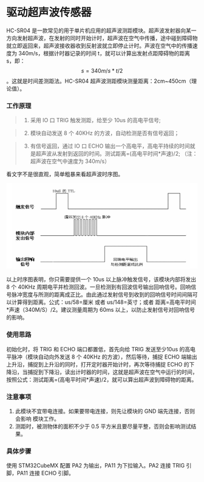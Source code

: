 # 驱动超声波传感器

HC-SR04 是一款常见的用于单片机应用的超声波测距模块。超声波发射器向某一方向发射超声波，在发射的同时开始计时，超声波在空气中传播，途中碰到障碍物就立即返回来，超声波接收器收到反射波就立即停止计时。声波在空气中的传播速度为 340m/s，根据计时器记录的时间 t，就可以计算出发射点距障碍物的距离 s，即：$$ s=340m/s*t/2 $$。这就是时间差测距法。HC-SR04 超声波测距模块测量距离：2cm~450cm（理论值）。

### 工作原理

> 1. 采用 IO 口 TRIG 触发测距，给至少 10us 的高电平信号; 

> 2. 模块自动发送 8 个 40KHz 的方波，自动检测是否有信号返回； 

> 3. 有信号返回，通过 IO 口 ECHO 输出一个高电平，高电平持续的时间就是超声波从发射到返回的时间。测试距离=(高电平时间*声速)/2;   （注：超声波在空气中速度为 340m/s）

看文字不是很直观，简单粗暴来看超声波时序图。

![超声波时序图 alt ><](img/2020-04-17_223101.png)

以上时序图表明，你只需要提供一个 10us 以上脉冲触发信号，该模块内部将发出 8 个 40KHz 周期电平并检测回波。一旦检测到有回波信号输出回响信号。回响信号脉冲宽度与所测的距离成正比。由此通过发射信号到收到的回响信号时间间隔可以计算得到距离。公式：us/58=厘米 或者 us/148=英寸；或者 距离=高电平时间*声速（340M/S）/2。建议测量周期为 60ms 以上，以防止发射信号对回响信号的影响。

### 使用思路

初始化时，将 TRIG 和 ECHO 端口都置低，首先向给 TRIG 发送至少10us 的高电平脉冲（模块自动向外发送 8 个 40KHz 的方波），然后等待，捕捉 ECHO 端输出上升沿，捕捉到上升沿的同时，打开定时器开始计时，再次等待捕捉 ECHO 的下降沿，当捕捉到下降沿，读出计时器的时间，这就是超声波在空气中运行的时间，按照公式：测试距离=(高电平时间*声速)/2，就可以算出超声波到障碍物的距离。

### 注意事项

1. 此模块不宜带电连接。如果要带电连接，则先让模块的 GND 端先连接，否则会影响
   模块工作。
2. 测距时，被测物体的面积不少于 0.5 平方米且要尽量平整，否则会影响测试结果。  

### 具体步骤

使用 STM32CubeMX 配置 PA2 为输出，PA11 为下拉输入。PA2 连接 TRIG  引脚，PA11 连接 ECHO 引脚。